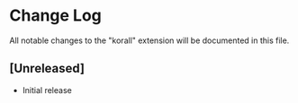 # Change Log

All notable changes to the "korall" extension will be documented in this file.

## [Unreleased]

- Initial release
